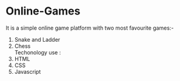 # Online-Games
It is a simple online game platform with two most favourite games:-
<br>
1. Snake and Ladder<br>
2. Chess<br>
Techonology use : <br>
1. HTML<br>
2. CSS<br>
3. Javascript

